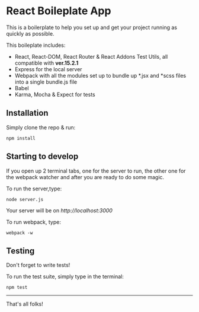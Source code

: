 # React Boileplate App
This is a boilerplate to help you set up and get your project running as quickly as possible.

This boileplate includes:
 - React, React-DOM, React Router & React Addons Test Utils, all compatible with **ver.15.2.1**
 - Express for the local server
 - Webpack with all the modules set up to bundle up *.jsx and *scss files into a single bundle.js file
 - Babel
 - Karma, Mocha & Expect for tests

## Installation
Simply clone the repo & run:

    npm install

## Starting to develop
If you open up 2 terminal tabs, one for the server to run, the other one for the webpack watcher and after you are ready to do some magic.

To run the server,type:

    node server.js

Your server will be on *http://localhost:3000*

To run webpack, type:

    webpack -w

## Testing
Don't forget to write tests!

To run the test suite, simply type in the terminal:

    npm test

-----

That's all folks!